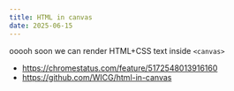 ```yaml
---
title: HTML in canvas
date: 2025-06-15
---
```


ooooh soon we can render HTML+CSS text inside `<canvas>`

- https://chromestatus.com/feature/5172548013916160
- https://github.com/WICG/html-in-canvas
